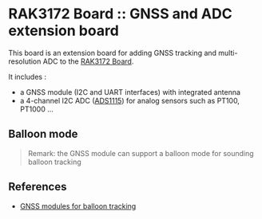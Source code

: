 #  RAK3172 Board :: GNSS and ADC extension board

This board is an extension board for adding GNSS tracking and multi-resolution ADC  to the [RAK3172 Board](../rak3172_board/README.md).

It includes :
* a GNSS module (I2C and UART interfaces) with integrated antenna
* a 4-channel I2C ADC ([ADS1115](https://www.ti.com/product/ADS1115)) for analog sensors such as PT100, PT1000 ...

## Balloon mode

> Remark: the GNSS module can support a balloon mode for sounding balloon tracking

## References

* [GNSS modules for balloon tracking](https://github.com/CampusIoT/orbimote/blob/master/gnss_modules.md)